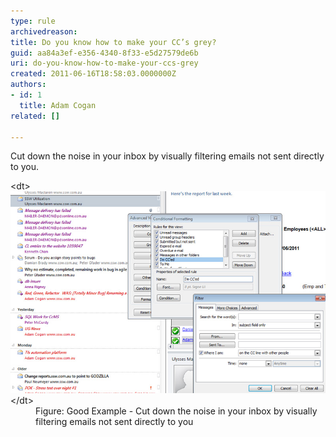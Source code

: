 ```yaml
---
type: rule
archivedreason: 
title: Do you know how to make your CC’s grey?
guid: aa84a3ef-e356-4340-8f33-e5d27579de6b
uri: do-you-know-how-to-make-your-ccs-grey
created: 2011-06-16T18:58:03.0000000Z
authors:
- id: 1
  title: Adam Cogan
related: []

---
```


Cut down the noise in your inbox by visually filtering emails not sent directly to you.

<!--endintro-->
<dl class="goodImage">&lt;dt&gt;<img alt="make cc grey" src="MakeCCGrey.jpg" style="width:590px;"> &lt;/dt&gt;<dd>Figure: Good Example - Cut down the noise in your inbox by visually filtering emails not sent directly to you</dd></dl>
